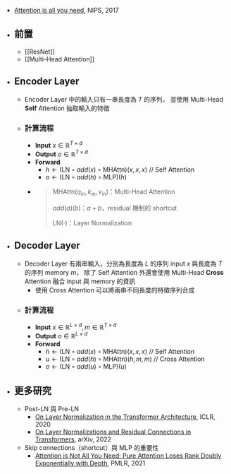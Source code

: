 - [Attention is all you need](https://papers.nips.cc/paper/2017/hash/3f5ee243547dee91fbd053c1c4a845aa-Abstract.html), NIPS, 2017
- ## 前置
	- [[ResNet]]
	- [[Multi-Head Attention]]
- ## Encoder Layer
	- Encoder Layer 中的輸入只有一串長度為 $T$ 的序列，
	  並使用 Multi-Head **Self** Attention 抽取輸入的特徵
	- ### 計算流程
		- $\textbf{Input}~x\in\mathbb{R}^{T\times d}$
		- $\textbf{Output}~o\in\mathbb{R}^{T\times d}$
		- $\textbf{Forward}$
			- $h\leftarrow (\text{LN}\circ add(x)\circ \text{MHAttn})(x,x,x)$ // Self Attention
			- $o\leftarrow (\text{LN}\circ add(h)\circ \text{MLP})(h)$
		- > $\text{MHAttn}(q_{\text{in}},k_{\text{in}},v_{\text{in}})$：Multi-Head Attention
		  > 
		  > $add(a)(b)$：$a+b$，residual 機制的 shortcut
		  > 
		  > $\text{LN}(\cdot)$：Layer Normalization
- ## Decoder Layer
	- Decoder Layer 有兩串輸入，分別為長度為 $L$ 的序列 input $x$ 與長度為 $T$ 的序列 memory $m$，
	  除了 Self Attention 外還會使用 Multi-Head **Cross** Attention 融合 input 與 memory 的資訊
		- 使用 Cross Attention 可以將兩串不同長度的特徵序列合成
	- ### 計算流程
		- $\textbf{Input}~x\in\mathbb{R}^{L\times d}, m\in\mathbb{R}^{T\times d}$
		- $\textbf{Output}~o\in\mathbb{R}^{L\times d}$
		- $\textbf{Forward}$
			- $h\leftarrow (\text{LN}\circ add(x)\circ \text{MHAttn})(x,x,x)$ // Self Attention
			- $u\leftarrow (\text{LN}\circ add(h)\circ \text{MHAttn})(h,m,m)$ // Cross Attention
			- $o\leftarrow (\text{LN}\circ add(u)\circ \text{MLP})(u)$
- ## 更多研究
	- Post-LN 與 Pre-LN
		- [On Layer Normalization in the Transformer Architecture](https://arxiv.org/abs/2002.04745), ICLR, 2020
		- [On Layer Normalizations and Residual Connections in Transformers](https://arxiv.org/abs/2206.00330), arXiv, 2022
	- Skip connections（shortcut）與 MLP 的重要性
		- [Attention is Not All You Need: Pure Attention Loses Rank Doubly Exponentially with Depth](https://arxiv.org/abs/2103.03404), PMLR, 2021